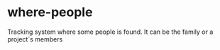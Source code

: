 where-people
============

Tracking system where some people is found. It can be the family or a project`s members
